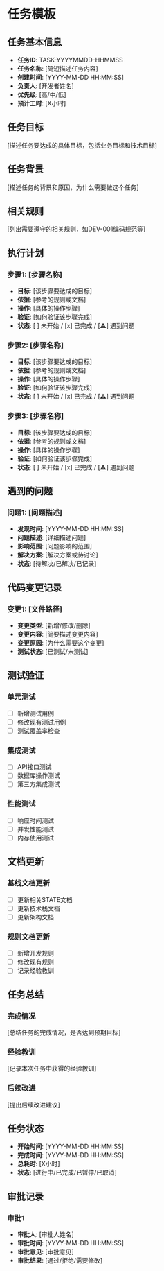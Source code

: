 # 任务模板

## 任务基本信息
- **任务ID**: TASK-YYYYMMDD-HHMMSS
- **任务名称**: [简短描述任务内容]
- **创建时间**: [YYYY-MM-DD HH:MM:SS]
- **负责人**: [开发者姓名]
- **优先级**: [高/中/低]
- **预计工时**: [X小时]

## 任务目标
[描述任务要达成的具体目标，包括业务目标和技术目标]

## 任务背景
[描述任务的背景和原因，为什么需要做这个任务]

## 相关规则
[列出需要遵守的相关规则，如DEV-001编码规范等]

## 执行计划

### 步骤1: [步骤名称]
- **目标**: [该步骤要达成的目标]
- **依据**: [参考的规则或文档]
- **操作**: [具体的操作步骤]
- **验证**: [如何验证该步骤完成]
- **状态**: [ ] 未开始 / [x] 已完成 / [⚠️] 遇到问题

### 步骤2: [步骤名称]
- **目标**: [该步骤要达成的目标]
- **依据**: [参考的规则或文档]
- **操作**: [具体的操作步骤]
- **验证**: [如何验证该步骤完成]
- **状态**: [ ] 未开始 / [x] 已完成 / [⚠️] 遇到问题

### 步骤3: [步骤名称]
- **目标**: [该步骤要达成的目标]
- **依据**: [参考的规则或文档]
- **操作**: [具体的操作步骤]
- **验证**: [如何验证该步骤完成]
- **状态**: [ ] 未开始 / [x] 已完成 / [⚠️] 遇到问题

## 遇到的问题

### 问题1: [问题描述]
- **发现时间**: [YYYY-MM-DD HH:MM:SS]
- **问题描述**: [详细描述问题]
- **影响范围**: [问题影响的范围]
- **解决方案**: [解决方案或待讨论]
- **状态**: [待解决/已解决/已记录]

## 代码变更记录

### 变更1: [文件路径]
- **变更类型**: [新增/修改/删除]
- **变更内容**: [简要描述变更内容]
- **变更原因**: [为什么需要这个变更]
- **测试状态**: [已测试/未测试]

## 测试验证

### 单元测试
- [ ] 新增测试用例
- [ ] 修改现有测试用例
- [ ] 测试覆盖率检查

### 集成测试
- [ ] API接口测试
- [ ] 数据库操作测试
- [ ] 第三方集成测试

### 性能测试
- [ ] 响应时间测试
- [ ] 并发性能测试
- [ ] 内存使用测试

## 文档更新

### 基线文档更新
- [ ] 更新相关STATE文档
- [ ] 更新技术栈文档
- [ ] 更新架构文档

### 规则文档更新
- [ ] 新增开发规则
- [ ] 修改现有规则
- [ ] 记录经验教训

## 任务总结

### 完成情况
[总结任务的完成情况，是否达到预期目标]

### 经验教训
[记录本次任务中获得的经验教训]

### 后续改进
[提出后续改进建议]

## 任务状态
- **开始时间**: [YYYY-MM-DD HH:MM:SS]
- **完成时间**: [YYYY-MM-DD HH:MM:SS]
- **总耗时**: [X小时]
- **状态**: [进行中/已完成/已暂停/已取消]

## 审批记录

### 审批1
- **审批人**: [审批人姓名]
- **审批时间**: [YYYY-MM-DD HH:MM:SS]
- **审批意见**: [审批意见]
- **审批结果**: [通过/拒绝/需要修改] 